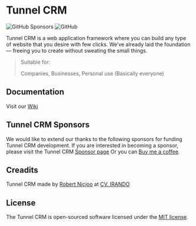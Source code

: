 # Tunnel CRM

![GitHub Sponsors](https://img.shields.io/github/sponsors/robertnicjoo) ![GitHub](https://img.shields.io/github/license/cvirando/tunnelcrm)

Tunnel CRM is a web application framework where you can build any type of website that you desire with few clicks. We’ve already laid the foundation — freeing you to create without sweating the small things.

> Suitable for:
>
> Companies, Businesses, Personal use (Basically everyone)

## Documentation

Visit our [Wiki](https://github.com/cvirando/tunnelcrm/wiki)

## Tunnel CRM Sponsors

We would like to extend our thanks to the following sponsors for funding Tunnel CRM development. If you are interested in becoming a sponsor, please visit the Tunnel CRM [Sponsor page](https://github.com/sponsors/robertnicjoo) Or you can [Buy me a coffee](https://www.buymeacoffee.com/robertnicjoo).

## Creadits

Tunnel CRM made by [Robert Nicjoo](https://robertnicjoo.vercel.app/) at [CV. IRANDO](https://irando.co.id)

## License

The Tunnel CRM is open-sourced software licensed under the [MIT license](https://opensource.org/licenses/MIT).

